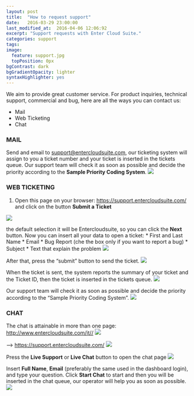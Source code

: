 ```yaml
---
layout: post
title:  "How to request support"
date:   2016-03-29 23:00:00
last_modified_at:  2016-04-06 12:06:92
excerpt: "Support requests with Enter Cloud Suite."
categories: support
tags:
image:
  feature: support.jpg
  topPosition: 0px
bgContrast: dark
bgGradientOpacity: lighter
syntaxHighlighter: yes
---
```

We aim to provide great customer service. For product inquiries, technical support, commercial and bug, here are all the ways you can contact us:
* Mail
* Web Ticketing
* Chat

### MAIL

Send and email to <a mailto="support@entercloudsuite.com">support@entercloudsuite.com</a>, our ticketing system will assign to you a ticket number and your ticket is inserted in the tickets queue. Our support team will check it as soon as possible and decide the priority according to the **Sample Priority Coding System**.
<img class="responsive-guide-img" src="{{ site.baseurl_posts_img }}ecs-support-01.JPG">

### WEB TICKETING

1. Open this page on your browser: <a href="https://support.entercloudsuite.com/" target="_blank">https://support.entercloudsuite.com/</a> and click on the button **Submit a Ticket** 
<img class="responsive-guide-img" src="{{ site.baseurl_posts_img }}ecs-support-02.JPG">

the default selection it will be Entercloudsuite, so you can click the **Next** button. Now you can insert all your data to open a ticket:
    * First and Last Name
    * Email
    * Bug Report (che the box only if you want to report a bug)
    * Subject
    * Text that explain the problem
<img class="responsive-guide-img" src="{{ site.baseurl_posts_img }}ecs-support-03.JPG">

After that, press the “submit” button to send the ticket.
<img class="responsive-guide-img" src="{{ site.baseurl_posts_img }}ecs-support-04.JPG">

When the ticket is sent, the system reports the summary of your ticket and the Ticket ID, then the ticket is inserted in the tickets queue.
<img class="responsive-guide-img" src="{{ site.baseurl_posts_img }}ecs-support-05.JPG">

Our support team will check it as soon as possible and decide the priority according to the “Sample Priority Coding System”.
<img class="responsive-guide-img" src="{{ site.baseurl_posts_img }}ecs-support-01.JPG">

### CHAT

The chat is attainable in more than one page: <a href="http://www.entercloudsuite.com/it/" target="_blank">http://www.entercloudsuite.com/it//</a> 
<img class="responsive-guide-img" src="{{ site.baseurl_posts_img }}ecs-support-06.JPG">

--> <a href="https://support.entercloudsuite.com/" target="_blank">https://support.entercloudsuite.com/</a> 
<img class="responsive-guide-img" src="{{ site.baseurl_posts_img }}ecs-support-07.JPG">

Press the **Live Support** or **Live Chat** button to open the chat page
<img class="responsive-guide-img" src="{{ site.baseurl_posts_img }}ecs-support-08.JPG">

Insert **Full Name**, **Email** (preferably the same used in the dashboard login), and type your question.
Click **Start Chat** to start and then you will be inserted in the chat queue, our operator will help you as soon as possible.
<img class="responsive-guide-img" src="{{ site.baseurl_posts_img }}ecs-support-09.JPG">